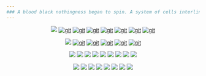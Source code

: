 ```yaml
---
### A blood black nothingness began to spin. A system of cells interlinked within cells interlinked within cells interlinked within one stem. And dreadfully distinct against the dark, a tall white fountain played.
---
```


<!-- ![](https://img.shields.io/twitch/status/silyneko?logo=twitch&logoColor=white&style=for-the-badge) -->

<div align="center">

  [![](https://img.shields.io/static/v1?label=%20&message=Releases%3A&color=363636&style=for-the-badge)](https://github.com/stars/al1-ce/lists/my-releases)
  [![git](https://img.shields.io/github/v/release/al1-ce/pkm?label=pkm&logo=d&style=for-the-badge)](https://github.com/al1-ce/pkm)
  [![git](https://img.shields.io/github/v/release/al1-ce/pxv?label=pxv&logo=d&style=for-the-badge)](https://github.com/al1-ce/pxv)
  [![git](https://img.shields.io/github/v/release/al1-ce/confed?label=confed&logo=d&style=for-the-badge)](https://github.com/al1-ce/confed)
  [![git](https://img.shields.io/github/v/release/al1-ce/backpack?label=backpack&logo=d&style=for-the-badge)](https://github.com/al1-ce/backpack)
  [![git](https://img.shields.io/github/v/release/al1-ce/jsppext?label=jsppext&logo=d&style=for-the-badge)](https://github.com/al1-ce/jsppext)
  [![git](https://img.shields.io/static/v1?label=AtheOS&message=v1.0.0&logo=dart&color=007ec6&style=for-the-badge)](https://github.com/al1-ce/atheos)
  [![git](https://img.shields.io/static/v1?label=Evestian&message=v1.0.0&logo=dart&color=007ec6&style=for-the-badge)](https://github.com/al1-ce/evestian)
   <!--
[![](https://github.com/al1-ce/sily-dlang/blob/master/readme/logo.png)](https://github.com/al1-ce/sily-dlang)
[![](https://github.com/al1-ce/sily-dlang/blob/master/readme/logo-term.png)](https://github.com/al1-ce/sily-terminal)
[![](https://github.com/al1-ce/sily-dlang/blob/master/readme/logo-ray.png)](https://github.com/al1-ce/sily-raylib)
[![](https://github.com/al1-ce/sily-dlang/blob/master/readme/logo-game.png)](https://github.com/al1-ce/sily-gamelib)
[![](https://github.com/al1-ce/sily-dlang/blob/master/readme/logo-jspp.png)](https://github.com/al1-ce/sily-jspp)
  -->
  [![](https://img.shields.io/static/v1?label=%20&message=Libraries%3A&color=363636&style=for-the-badge)](https://github.com/stars/al1-ce/lists/my-libraries)
  [![git](https://img.shields.io/github/v/release/al1-ce/sily-dlang?label=sily-core&logo=d&style=for-the-badge)](https://github.com/al1-ce/sily-dlang)
  [![git](https://img.shields.io/github/v/release/al1-ce/sily-terminal?label=sily-terminal&logo=d&style=for-the-badge)](https://github.com/al1-ce/sily-terminal)
  [![git](https://img.shields.io/github/v/release/al1-ce/sily-gamelib?label=sily-gamelib&logo=d&style=for-the-badge)](https://github.com/al1-ce/sily-gamelib)
  [![git](https://img.shields.io/github/v/release/artificial-studio/raylight?label=raylight&logo=d&style=for-the-badge)](https://github.com/artificial-studio/raylight)
  [![git](https://img.shields.io/github/v/release/al1-ce/dart-webos?label=dart-webos&logo=dart&style=for-the-badge)](https://github.com/al1-ce/dart-webos)
  
  ![](https://img.shields.io/static/v1?label=%20&message=Languages%3A&color=363636&style=for-the-badge)
  [![](https://img.shields.io/static/v1?label=%20&message=DLang&color=red&style=for-the-badge&logo=d)](https://github.com/al1-ce?tab=repositories&language=d)
  [![](https://img.shields.io/static/v1?label=%20&message=Dart&color=0175C2&style=for-the-badge&logo=dart&logoColor=white)](https://github.com/al1-ce?tab=repositories&language=dart)
  [![](https://img.shields.io/static/v1?label=%20&message=JS&color=323330&style=for-the-badge&logo=javascript)](https://github.com/al1-ce?tab=repositories&language=javascript)
  [![](https://img.shields.io/static/v1?label=%20&message=HTML5&color=E34F26&style=for-the-badge&logo=HTML5&logoColor=white)](https://github.com/al1-ce?tab=repositories&language=html)
  [![](https://img.shields.io/static/v1?label=%20&message=CSS3&color=1572B6&style=for-the-badge&logo=css3&logoColor=white)](https://github.com/al1-ce?tab=repositories&language=html)
  [![](https://img.shields.io/static/v1?label=%20&message=C%23&color=239120&style=for-the-badge&logo=csharp)](https://github.com/al1-ce?tab=repositories&language=c%23)
  [![](https://img.shields.io/static/v1?label=%20&message=Java&color=orange&style=for-the-badge&logo=openjdk&logoColor=white)](https://github.com/al1-ce?tab=repositories&language=java)
  [![](https://img.shields.io/static/v1?label=%20&message=JS%2B%2B&color=323330&style=for-the-badge&logo=javascript&logoColor=white)](https://github.com/al1-ce?tab=repositories&language=javascript)

  <!-- ![](https://img.shields.io/static/v1?label=%20&message=Socials%3A&color=363636&style=for-the-badge)
  ![](https://img.shields.io/static/v1?label=%20&message=AtheOS&color=222324&style=for-the-badge&logo=affinity&logoColor=white)
  ![](https://img.shields.io/static/v1?label=%20&message=Github&color=323330&style=for-the-badge&logo=github&logoColor=white)
  ![](https://img.shields.io/static/v1?label=%20&message=gitlab&color=D85E1A&style=for-the-badge&logo=gitlab&logoColor=white)
  ![](https://img.shields.io/static/v1?label=%20&message=twitter&color=007ACC&style=for-the-badge&logo=twitter&logoColor=white)
  ![](https://img.shields.io/static/v1?label=%20&message=YouTube&color=C44&style=for-the-badge&logo=youtube&logoColor=white)
  ![](https://img.shields.io/static/v1?label=%20&message=Discord&color=5865F2&style=for-the-badge&logo=discord&logoColor=white)
  ![](https://img.shields.io/static/v1?label=%20&message=Twitch&color=9146FF&style=for-the-badge&logo=twitch&logoColor=white)
  ![](https://img.shields.io/static/v1?label=%20&message=Itch.io&color=FA5C5C&style=for-the-badge&logo=itch.io&logoColor=white)
  ![](https://img.shields.io/static/v1?label=%20&message=Steam&color=1E1E1E&style=for-the-badge&logo=Steam&logoColor=white)
  ![](https://img.shields.io/static/v1?label=%20&message=Neocities&color=F68D2B&style=for-the-badge&logo=chainlink&logoColor=white) -->

  ![](https://img.shields.io/static/v1?label=%20&message=Tools%3A&color=363636&style=for-the-badge)
  [![](https://img.shields.io/static/v1?label=%20&message=neovim&color=019733&style=for-the-badge&logo=neovim&logoColor=white)](https://github.com/al1-ce/MonolithVim) 
  ![](https://img.shields.io/static/v1?label=%20&message=vscode&color=007ACC&style=for-the-badge&logo=visualstudiocode&logoColor=white)
  ![](https://img.shields.io/static/v1?label=%20&message=Godot&color=blue&style=for-the-badge&logo=godotengine&logoColor=white)
  ![](https://img.shields.io/static/v1?label=%20&message=git&color=e46430&style=for-the-badge&logo=git&logoColor=white)
  ![](https://img.shields.io/static/v1?label=%20&message=Backendless&color=4e4e4e&style=for-the-badge&logo=backendless&logoColor=white)
  [![](https://img.shields.io/static/v1?label=%20&message=arch&color=1793D1&style=for-the-badge&logo=archlinux&logoColor=white)](https://github.com/al1-ce/linuxrice)
  ![](https://img.shields.io/static/v1?label=%20&message=qtile&color=215578&style=for-the-badge&logo=quicktime&logoColor=white)
<!--   ![](https://img.shields.io/static/v1?label=%20&message=xfce&color=2284F2&style=for-the-badge&logo=xfce&logoColor=white) -->
</div>
<!-- ![](https://komarev.com/ghpvc/?username=al1-ce&style=for-the-badge) -->
<!-- [![GitHub stats](https://github-readme-stats.vercel.app/api?username=al1-ce)](https://github.com/al1-ce/github-readme-stats) -->
<!-- ![Your Repository's Stats](https://github-readme-stats.vercel.app/api/top-langs/?username=al1-ce&theme=blue-green) -->
<!-- ![Jokes Card](https://readme-jokes.vercel.app/api) -->
